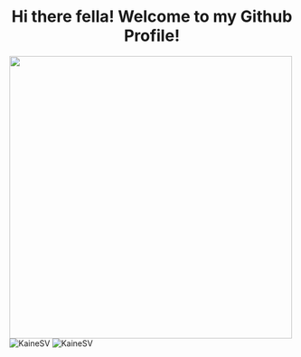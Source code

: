 <p>
  <h1 align="center"><b>Hi there fella! Welcome to my Github Profile!</b></h1>
</p>
<img src="https://media.giphy.com/media/kspVl6FzbdblOMKRmM/giphy.gif?cid=ecf05e47n2lnncn5mwcw6mor97215vnnnni3c7jcr413ja5j&rid=giphy.gif" width="500" />

<img src="https://github-readme-stats.vercel.app/api?username=kainesv86&show_icons=true&theme=radical" alt="KaineSV"/>
<img src="https://github-readme-stats.anuraghazra1.vercel.app/api/top-langs/?username=kainesv86&layout=compact&theme=radical&langs_count=10" alt="KaineSV"/>
